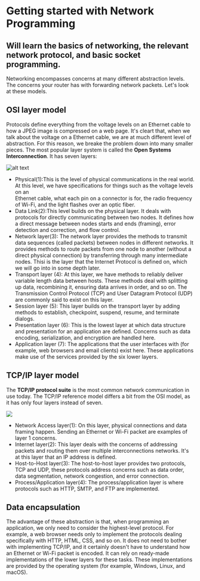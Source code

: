 # Getting started with Network Programming

## Will learn the basics of networking, the relevant network protocol, and basic socket programming.

Networking encompasses concerns at many different abstraction levels. The concerns your
router has with forwarding network packets. Let's look at these models.

## OSI layer model
Protocols define everything from the voltage levels on an Ethernet cable to how 
a JPEG image is compressed on a web page. It's cleart that, when we talk about the voltage
on a Ethernet cable, we are at much different level of abstraction. For this reason, 
we breake the problem down into many smaller pieces. 
The most popular layer system is called the **Open Systems Interconnection**. It has seven layers:

![alt text](https://media.geeksforgeeks.org/wp-content/uploads/computer-network-osi-model-layers.png)

* Physical(1):This is the level of physical communications in the real world. At 
this level, we have specifications for things such as the voltage levels on an  
Ethernet cable, what each pin on a connector is for, the radio frequency of Wi-Fi, and the light flashes over an optic fiber.
* Data Link(2):This level builds on the physical layer. It deals with protocols for directly 
communicating between two nodes. It defines how a direct message between nodes starts and ends (framing), 
error detection and correction, and flow control. 
* Network layer(3): The network layer provides the methods to transmit data sequences (called packets) between nodes in different networks. It
provides methods to route packets from one node to another (without a direct physical
connection) by transferring through many intermediate nodes. Thisi is the layer that the 
Internet Protocol is defined on, which we will go into in some depth later.
* Transport layer (4): At this layer, we have methods to reliably deliver variable
length data between hosts. These methods deal with splitting up data,
recombining it, ensuring data arrives in order, and so on. The Transmission
Control Protocol (TCP) and User Datagram Protocol (UDP) are commonly said
to exist on this layer.
* Session layer (5): This layer builds on the transport layer by adding methods to
establish, checkpoint, suspend, resume, and terminate dialogs.
* Presentation layer (6): This is the lowest layer at which data structure and
presentation for an application are defined. Concerns such as data encoding,
serialization, and encryption are handled here.
* Application layer (7): The applications that the user interfaces with (for example,
web browsers and email clients) exist here. These applications make use of the
services provided by the six lower layers.

## TCP/IP layer model
The **TCP/IP protocol suite** is the most common network communication in use today.
The TCP/IP reference model differs a bit from the OSI model, as it has only 
four layers instead of seven.

![](https://nebul4ck.files.wordpress.com/2015/02/ositcpip1.png?w=960&h=933)

* Network Access layer(1): On this layer, physical connections and data framing happen.
Sending an Ethernet or Wi-Fi packet are examples of layer 1 concerns.
* Internet layer(2): This layer deals with the concerns of addressing packets and 
routing them over multiple interconnections networks. It's at this layer that an IP address is defined.
* Host-to-Host layer(3): The host-to-host layer provides two protocols, TCP and UDP, these protocols
address concerns such as data order, data segmentation, network congestion, and error connection.
* Process/Application layer(4): The process/application layer is where protocols such as HTTP, SMTP, and FTP 
are implemented. 

## Data encapsulation
The advantage of these abstraction is that, when programming an application, we only need to consider 
the highest-level protocol. For example, a web browser needs only to implement the protocols dealing 
specifically with HTTP, HTML, CSS, and so on. 
It does not need to bother with implementing TCP/IP, and it certainly doesn't have to understand
how an Ethernet or Wi-Fi packet is encoded. It can rely on ready-made
implementations of the lower layers for these tasks. These implementations are provided by
the operating system (for example, Windows, Linux, and macOS).